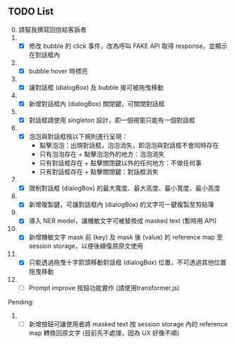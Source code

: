 ## TODO List
0. 請幫我撰寫回信給客訴者
1.
    - [X] 修改 bubble 的 click 事件，改為呼叫 FAKE API 取得 response，並顯示在對話框內
2.
    - [X] bubble hover 時標亮
3.
    - [X] 讓對話框 (dialogBox) 及 bubble 接可被拖曳移動
4.
    - [X] 新增對話框內 (dialogBox) 關閉鍵，可關閉對話框
5.
    - [X] 對話框請使用 singleton 設計，即一個視窗只能有一個對話框
6.
    - [X] 泡泡與對話框按以下規則進行呈現：
        - 點擊泡泡：出現對話框，泡泡消失，即泡泡與對話框不會同時存在
        - 只有泡泡存在 + 點擊泡泡外的地方：泡泡消失
        - 只有對話框存在 + 點擊關閉鍵以外的任何地方：不做任何事
        - 只有對話框存在 + 點擊關閉鍵：對話框消失
7.
    - [X] 限制對話框 (dialogBox) 的最大寬度、最大高度、最小寬度、最小高度
8.
    - [X] 新增複製鍵，可讓對話框內 (dialogBox) 的文字可一鍵複製至剪貼簿
9.
    - [X] 導入 NER model，讓機敏文字可被替換成 masked text (暫時用 API)
10.
    - [X] 新增機敏文字 mask 前 (key) 及 mask 後 (value) 的 reference map 至 session storage，以便後續復原原文使用
11.
    - [X] 只能透過拖曳十字箭頭移動對話框 (dialogBox) 位置，不可透過其他位置拖曳移動
12.
    - [ ] Prompt improve 按鈕功能實作 (請使用transformer.js)

Pending:

1.
    - [ ] 新增按鈕可讓使用者將 masked text 按 session storage 內的 reference map 轉換回原文字 (目前先不處理，因為 UX
      好像不順)
